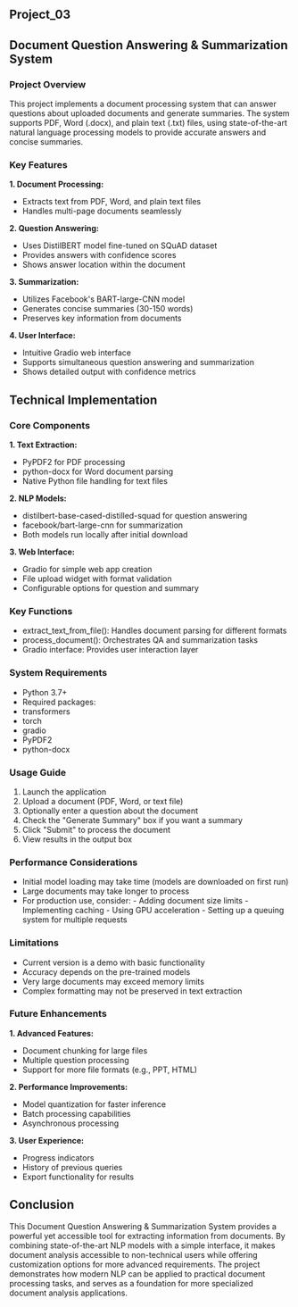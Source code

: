 ## Project_03

## Document Question Answering & Summarization System

### Project Overview
This project implements a document processing system that can answer questions about uploaded documents and generate summaries. The system supports PDF, Word (.docx), and plain text (.txt) files, using state-of-the-art natural language processing models to provide accurate answers and concise summaries.

### Key Features
**1. Document Processing:**
- Extracts text from PDF, Word, and plain text files
- Handles multi-page documents seamlessly

**2. Question Answering:**
- Uses DistilBERT model fine-tuned on SQuAD dataset
- Provides answers with confidence scores
- Shows answer location within the document

**3. Summarization:**
- Utilizes Facebook's BART-large-CNN model
- Generates concise summaries (30-150 words)
- Preserves key information from documents

**4. User Interface:**
- Intuitive Gradio web interface
- Supports simultaneous question answering and summarization
- Shows detailed output with confidence metrics

## Technical Implementation

### Core Components
**1. Text Extraction:**
- PyPDF2 for PDF processing
- python-docx for Word document parsing
- Native Python file handling for text files

**2. NLP Models:**
- distilbert-base-cased-distilled-squad for question answering
- facebook/bart-large-cnn for summarization
- Both models run locally after initial download

**3. Web Interface:**
- Gradio for simple web app creation
- File upload widget with format validation
- Configurable options for question and summary

### Key Functions
- extract_text_from_file(): Handles document parsing for different formats
- process_document(): Orchestrates QA and summarization tasks
- Gradio interface: Provides user interaction layer

### System Requirements
- Python 3.7+
- Required packages:
- transformers
- torch
- gradio
- PyPDF2
- python-docx

### Usage Guide
1.	Launch the application
2.	Upload a document (PDF, Word, or text file)
3.	Optionally enter a question about the document
4.	Check the "Generate Summary" box if you want a summary
5.	Click "Submit" to process the document
6.	View results in the output box

### Performance Considerations
- Initial model loading may take time (models are downloaded on first run)
- Large documents may take longer to process
- For production use, consider:
        - Adding document size limits
        - Implementing caching
        - Using GPU acceleration
        - Setting up a queuing system for multiple requests

### Limitations
- Current version is a demo with basic functionality
- Accuracy depends on the pre-trained models
- Very large documents may exceed memory limits
- Complex formatting may not be preserved in text extraction

### Future Enhancements
**1. Advanced Features:**
- Document chunking for large files
- Multiple question processing
- Support for more file formats (e.g., PPT, HTML)

**2. Performance Improvements:**
- Model quantization for faster inference
- Batch processing capabilities
- Asynchronous processing

**3. User Experience:**
- Progress indicators
- History of previous queries
- Export functionality for results

## Conclusion
This Document Question Answering & Summarization System provides a powerful yet accessible tool for extracting information from documents. By combining state-of-the-art NLP models with a simple interface, it makes document analysis accessible to non-technical users while offering customization options for more advanced requirements.
The project demonstrates how modern NLP can be applied to practical document processing tasks, and serves as a foundation for more specialized document analysis applications.
